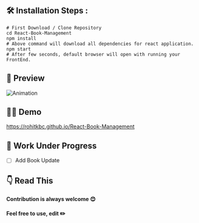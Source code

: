 ## 🛠️ Installation Steps :
~~~
# First Download / Clone Repository
cd React-Book-Management      
npm install  
# Above command will download all dependencies for react application.
npm start
# After few seconds, default browser will open with running your FrontEnd.
~~~  
## 📸 Preview
![Animation](https://user-images.githubusercontent.com/100275369/195002034-f3db21b3-8be3-4d7e-bcc0-df71445e8823.gif)

## 👨‍💻 Demo
https://rohitkbc.github.io/React-Book-Management

## 🚧 Work Under Progress
- [ ] Add Book Update 

## 👇 Read This
#### Contribution is always welcome 😊

#### Feel free to use, edit ✏️

